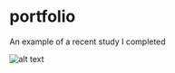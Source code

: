 # portfolio

An example of a recent study I completed

![alt text][logo]

[logo]: https://github.com/MattBenyon/portfolio/blob/main/2kvsvotesLOG.png "Logo Title Text 2"
